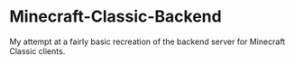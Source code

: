 # Minecraft-Classic-Backend
My attempt at a fairly basic recreation of the backend server for Minecraft Classic clients.
